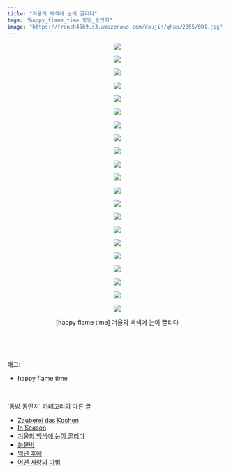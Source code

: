 ```yaml
---
title: "겨울의 백색에 눈이 끌리다"
tags: "happy_flame_time 동방_동인지"
image: "https://franch4569.s3.amazonaws.com/doujin/ghap/2055/001.jpg"
---
```

<div class="article">
<p style="text-align: center; clear: none; float: none;"><img src="{{ site.imgserver2 }}/ghap/2055/001.jpg"/></p>
<p style="text-align: center; clear: none; float: none;"><img src="{{ site.imgserver2 }}/ghap/2055/002.jpg"/></p>
<p style="text-align: center; clear: none; float: none;"><img src="{{ site.imgserver2 }}/ghap/2055/003.jpg"/></p>
<p style="text-align: center; clear: none; float: none;"><img src="{{ site.imgserver2 }}/ghap/2055/004.jpg"/></p>
<p style="text-align: center; clear: none; float: none;"><img src="{{ site.imgserver2 }}/ghap/2055/005.jpg"/></p>
<p style="text-align: center; clear: none; float: none;"><img src="{{ site.imgserver2 }}/ghap/2055/006.jpg"/></p>
<p style="text-align: center; clear: none; float: none;"><img src="{{ site.imgserver2 }}/ghap/2055/007.jpg"/></p>
<p style="text-align: center; clear: none; float: none;"><img src="{{ site.imgserver2 }}/ghap/2055/008.jpg"/></p>
<p style="text-align: center; clear: none; float: none;"><img src="{{ site.imgserver2 }}/ghap/2055/009.jpg"/></p>
<p style="text-align: center; clear: none; float: none;"><img src="{{ site.imgserver2 }}/ghap/2055/010.jpg"/></p>
<p style="text-align: center; clear: none; float: none;"><img src="{{ site.imgserver2 }}/ghap/2055/011.jpg"/></p>
<p style="text-align: center; clear: none; float: none;"><img src="{{ site.imgserver2 }}/ghap/2055/012.jpg"/></p>
<p style="text-align: center; clear: none; float: none;"><img src="{{ site.imgserver2 }}/ghap/2055/013.jpg"/></p>
<p style="text-align: center; clear: none; float: none;"><img src="{{ site.imgserver2 }}/ghap/2055/014.jpg"/></p>
<p style="text-align: center; clear: none; float: none;"><img src="{{ site.imgserver2 }}/ghap/2055/015.jpg"/></p>
<p style="text-align: center; clear: none; float: none;"><img src="{{ site.imgserver2 }}/ghap/2055/016.jpg"/></p>
<p style="text-align: center; clear: none; float: none;"><img src="{{ site.imgserver2 }}/ghap/2055/017.jpg"/></p>
<p style="text-align: center; clear: none; float: none;"><img src="{{ site.imgserver2 }}/ghap/2055/018.jpg"/></p>
<p style="text-align: center; clear: none; float: none;"><img src="{{ site.imgserver2 }}/ghap/2055/019.jpg"/></p>
<p style="text-align: center; clear: none; float: none;"><img src="{{ site.imgserver2 }}/ghap/2055/020.jpg"/></p>
<p style="text-align: center; clear: none; float: none;"><img src="{{ site.imgserver2 }}/ghap/2055/021.jpg"/></p>
<p style="text-align: center; clear: none; float: none;">[happy flame time] 겨울의 백색에 눈이 끌리다</p>
<p><br/></p>
</div><br/>
<div class="tagTrail">
<p>태그: </p>
<ul>
<li>happy flame time</li>
</ul>
</div><br/>
<div class="another">
<p>'동방 동인지' 카테고리의 다른 글</p>
<ul>
<li><a href="/ghap_2057">Zauberei das Kochen</a></li>
<li><a href="/ghap_2056">In Season</a></li>
<li><a href="/ghap_2055">겨울의 백색에 눈이 끌리다</a></li>
<li><a href="/ghap_2052">눈물비</a></li>
<li><a href="/ghap_2051">백년 후에</a></li>
<li><a href="/ghap_2050">어떤 사랑의 마법</a></li>
</ul>
</div><br/>
<div class="cb_module cb_fluid">
<div class="cb_wrt cb_profile">
</div><!-- commentList close -->
</div><br/>
